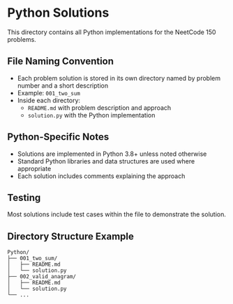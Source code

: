 # Python Solutions

This directory contains all Python implementations for the NeetCode 150 problems.

## File Naming Convention

- Each problem solution is stored in its own directory named by problem number and a short description
- Example: `001_two_sum`
- Inside each directory:
  - `README.md` with problem description and approach
  - `solution.py` with the Python implementation

## Python-Specific Notes

- Solutions are implemented in Python 3.8+ unless noted otherwise
- Standard Python libraries and data structures are used where appropriate
- Each solution includes comments explaining the approach

## Testing

Most solutions include test cases within the file to demonstrate the solution.

## Directory Structure Example

```
Python/
├── 001_two_sum/
│   ├── README.md
│   └── solution.py
├── 002_valid_anagram/
│   ├── README.md
│   └── solution.py
└── ...
```
